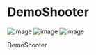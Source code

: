 # DemoShooter
![image](https://user-images.githubusercontent.com/107647367/205758338-584ab7ec-1eb6-49ef-bd49-ea35fdbe32c3.png)
![image](https://user-images.githubusercontent.com/107647367/205758579-81ba39b7-ad2f-413a-8493-ba6a26a66ea1.png)
![image](https://user-images.githubusercontent.com/107647367/205758643-fc001145-744f-47fa-b154-13feff1ec37c.png)

DemoShooter
